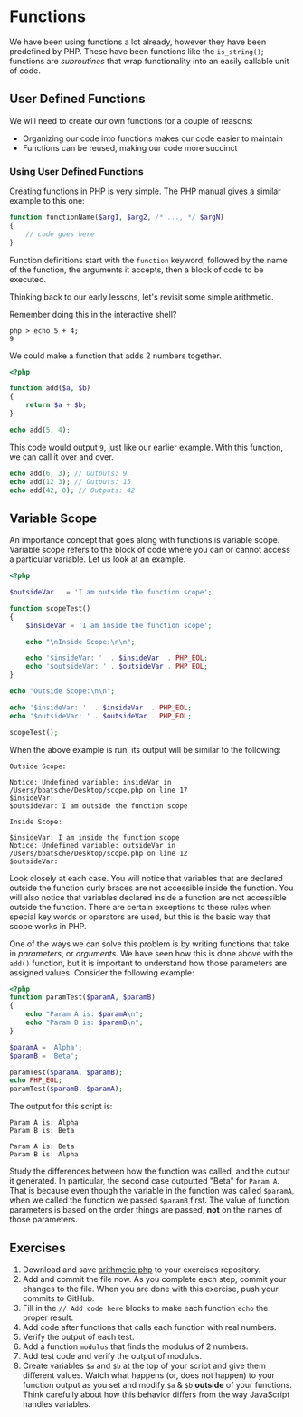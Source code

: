 # Functions

We have been using functions a lot already, however they have been predefined by PHP. These have been functions like the `is_string()`; functions are _subroutines_ that wrap functionality into an easily callable unit of code.

## User Defined Functions

We will need to create our own functions for a couple of reasons:
- Organizing our code into functions makes our code easier to maintain
- Functions can be reused, making our code more succinct

### Using User Defined Functions

Creating functions in PHP is very simple. The PHP manual gives a similar example to this one:

~~~php
function functionName($arg1, $arg2, /* ..., */ $argN)
{
    // code goes here
}
~~~

Function definitions start with the `function` keyword, followed by the name of the function, the arguments it accepts, then a block of code to be executed.

Thinking back to our early lessons, let's revisit some simple arithmetic.

Remember doing this in the interactive shell?

    php > echo 5 + 4;
    9

We could make a function that adds 2 numbers together.

~~~php
<?php

function add($a, $b)
{
    return $a + $b;
}

echo add(5, 4);
~~~

This code would output `9`, just like our earlier example.  With this function, we can call it over and over.

~~~php
echo add(6, 3); // Outputs: 9
echo add(12 3); // Outputs: 15
echo add(42, 0); // Outputs: 42
~~~

## Variable Scope

An importance concept that goes along with functions is variable scope. Variable scope refers to the block of code where you can or cannot access a particular variable. Let us look at an example.

```php
<?php

$outsideVar   = 'I am outside the function scope';

function scopeTest()
{
    $insideVar = 'I am inside the function scope';

    echo "\nInside Scope:\n\n";

    echo '$insideVar: '  . $insideVar  . PHP_EOL;
    echo '$outsideVar: ' . $outsideVar . PHP_EOL;
}

echo "Outside Scope:\n\n";

echo '$insideVar: '  . $insideVar  . PHP_EOL;
echo '$outsideVar: ' . $outsideVar . PHP_EOL;

scopeTest();
```

When the above example is run, its output will be similar to the following:


    Outside Scope:

    Notice: Undefined variable: insideVar in /Users/bbatsche/Desktop/scope.php on line 17
    $insideVar:
    $outsideVar: I am outside the function scope

    Inside Scope:

    $insideVar: I am inside the function scope
    Notice: Undefined variable: outsideVar in /Users/bbatsche/Desktop/scope.php on line 12
    $outsideVar:

Look closely at each case. You will notice that variables that are declared outside the function curly braces are not accessible inside the function. You will also notice that variables declared inside a function are not accessible outside the function. There are certain exceptions to these rules when special key words or operators are used, but this is the basic way that scope works in PHP.

One of the ways we can solve this problem is by writing functions that take in *parameters*, or *arguments*. We have seen how this is done above with the `add()` function, but it is important to understand how those parameters are assigned values. Consider the following example:

```php
<?php
function paramTest($paramA, $paramB)
{
    echo "Param A is: $paramA\n";
    echo "Param B is: $paramB\n";
}

$paramA = 'Alpha';
$paramB = 'Beta';

paramTest($paramA, $paramB);
echo PHP_EOL;
paramTest($paramB, $paramA);
```

The output for this script is:

    Param A is: Alpha
    Param B is: Beta

    Param A is: Beta
    Param B is: Alpha

Study the differences between how the function was called, and the output it generated. In particular, the second case outputted "Beta" for `Param A`. That is because even though the variable in the function was called `$paramA`, when we called the function we passed `$paramB` first. The value of function parameters is based on the order things are passed, **not** on the names of those parameters.

## Exercises

1. Download and save [arithmetic.php](../../examples/php/arithmetic.php) to your exercises repository.
1. Add and commit the file now. As you complete each step, commit your changes to the file. When you are done with this exercise, push your commits to GitHub.
1. Fill in the `// Add code here` blocks to make each function `echo` the proper result.
1. Add code after functions that calls each function with real numbers.
1. Verify the output of each test.
1. Add a function `modulus` that finds the modulus of 2 numbers.
1. Add test code and verify the output of modulus.
1. Create variables `$a` and `$b` at the top of your script and give them different values. Watch what happens (or, does not happen) to your function output as you set and modify `$a` & `$b` **outside** of your functions. Think carefully about how this behavior differs from the way JavaScript handles variables.
